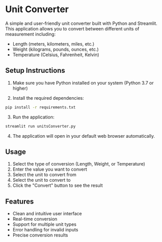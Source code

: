 # Unit Converter

A simple and user-friendly unit converter built with Python and Streamlit. This application allows you to convert between different units of measurement including:
- Length (meters, kilometers, miles, etc.)
- Weight (kilograms, pounds, ounces, etc.)
- Temperature (Celsius, Fahrenheit, Kelvin)

## Setup Instructions

1. Make sure you have Python installed on your system (Python 3.7 or higher)

2. Install the required dependencies:
```bash
pip install -r requirements.txt
```

3. Run the application:
```bash
streamlit run unitsConverter.py
```

4. The application will open in your default web browser automatically.

## Usage

1. Select the type of conversion (Length, Weight, or Temperature)
2. Enter the value you want to convert
3. Select the unit to convert from
4. Select the unit to convert to
5. Click the "Convert" button to see the result

## Features

- Clean and intuitive user interface
- Real-time conversion
- Support for multiple unit types
- Error handling for invalid inputs
- Precise conversion results 